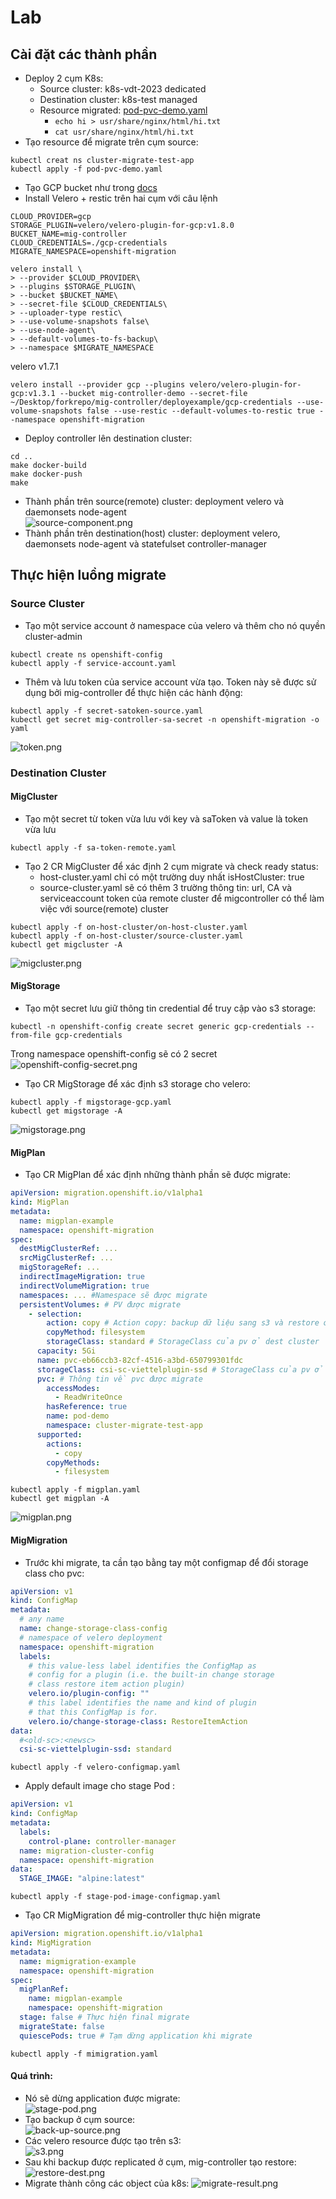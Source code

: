# Lab
## Cài đặt các thành phần
- Deploy 2 cụm K8s: 
  - Source cluster: k8s-vdt-2023 dedicated
  - Destination cluster: k8s-test managed
  - Resource migrated: [pod-pvc-demo.yaml](on-source-cluster/pod-pvc-demo.yaml)
    - ```echo hi > usr/share/nginx/html/hi.txt```
    - ```cat usr/share/nginx/html/hi.txt```
- Tạo resource để migrate trên cụm source:
```shell
kubectl creat ns cluster-migrate-test-app
kubectl apply -f pod-pvc-demo.yaml
```
- Tạo GCP bucket như trong [docs](https://github.com/vmware-tanzu/velero-plugin-for-gcp)
- Install Velero + restic trên hai cụm với câu lệnh
```shell
CLOUD_PROVIDER=gcp
STORAGE_PLUGIN=velero/velero-plugin-for-gcp:v1.8.0
BUCKET_NAME=mig-controller
CLOUD_CREDENTIALS=./gcp-credentials
MIGRATE_NAMESPACE=openshift-migration
```
```shell
velero install \
> --provider $CLOUD_PROVIDER\
> --plugins $STORAGE_PLUGIN\
> --bucket $BUCKET_NAME\
> --secret-file $CLOUD_CREDENTIALS\
> --uploader-type restic\
> --use-volume-snapshots false\
> --use-node-agent\
> --default-volumes-to-fs-backup\
> --namespace $MIGRATE_NAMESPACE
```

velero v1.7.1
```shell
velero install --provider gcp --plugins velero/velero-plugin-for-gcp:v1.3.1 --bucket mig-controller-demo --secret-file ~/Desktop/forkrepo/mig-controller/deployexample/gcp-credentials --use-volume-snapshots false --use-restic --default-volumes-to-restic true --namespace openshift-migration

```
- Deploy controller lên destination cluster:
```shell
cd ..
make docker-build
make docker-push
make 
```
- Thành phần trên source(remote) cluster: deployment velero và daemonsets node-agent  
![source-component.png](img/source-component.png)
- Thành phần trên destination(host) cluster: deployment velero, daemonsets node-agent và statefulset controller-manager  

## Thực hiện luồng migrate
### Source Cluster
- Tạo một service account ở namespace của velero và thêm cho nó quyền cluster-admin
```shell
kubectl create ns openshift-config
kubectl apply -f service-account.yaml
```
- Thêm và lưu token của service account vừa tạo. Token này sẽ được sử dụng bởi mig-controller để thực hiện các hành động:
```shell
kubectl apply -f secret-satoken-source.yaml
kubectl get secret mig-controller-sa-secret -n openshift-migration -o yaml 
```
![token.png](img/token.png)
### Destination Cluster
#### MigCluster
- Tạo một secret từ token vừa lưu với key và saToken và value là token vừa lưu
```shell
kubectl apply -f sa-token-remote.yaml
```
- Tạo 2 CR MigCluster để xác định 2 cụm migrate và check ready status:
  - host-cluster.yaml chỉ có một trường duy nhất isHostCluster: true
  - source-cluster.yaml sẽ có thêm 3 trường thông tin: url, CA và serviceaccount token của remote cluster để migcontroller có thể làm việc với source(remote) cluster
```shell
kubectl apply -f on-host-cluster/on-host-cluster.yaml
kubectl apply -f on-host-cluster/source-cluster.yaml
kubectl get migcluster -A
```
![migcluster.png](img/migcluster.png)
#### MigStorage
- Tạo một secret lưu giữ thông tin credential để truy cập vào s3 storage:
```shell
kubectl -n openshift-config create secret generic gcp-credentials --from-file gcp-credentials
```
Trong namespace openshift-config sẽ có 2 secret  
![openshift-config-secret.png](img/openshift-config-secret.png)
- Tạo CR MigStorage để xác định s3 storage cho velero:
```shell
kubectl apply -f migstorage-gcp.yaml
kubectl get migstorage -A
```
![migstorage.png](img/migstorage.png)
#### MigPlan
- Tạo CR MigPlan để xác định những thành phần sẽ được migrate:
```yaml
apiVersion: migration.openshift.io/v1alpha1
kind: MigPlan
metadata:
  name: migplan-example
  namespace: openshift-migration
spec:
  destMigClusterRef: ... 
  srcMigClusterRef: ...
  migStorageRef: ...
  indirectImageMigration: true 
  indirectVolumeMigration: true
  namespaces: ... #Namespace sẽ được migrate
  persistentVolumes: # PV được migrate
    - selection:
        action: copy # Action copy: backup dữ liệu sang s3 và restore ở destination cluster
        copyMethod: filesystem
        storageClass: standard # StorageClass của pv ở dest cluster
      capacity: 5Gi
      name: pvc-eb66ccb3-82cf-4516-a3bd-650799301fdc
      storageClass: csi-sc-viettelplugin-ssd # StorageClass của pv ở source cluster
      pvc: # Thông tin về pvc được migrate
        accessModes:
          - ReadWriteOnce
        hasReference: true
        name: pod-demo
        namespace: cluster-migrate-test-app
      supported:
        actions:
          - copy
        copyMethods:
          - filesystem
```
```shell
kubectl apply -f migplan.yaml
kubectl get migplan -A
```
![migplan.png](img/migplan.png)

#### MigMigration
- Trước khi migrate, ta cần tạo bằng tay một configmap để đổi storage class cho pvc:
```yaml
apiVersion: v1
kind: ConfigMap
metadata:
  # any name
  name: change-storage-class-config
  # namespace of velero deployment 
  namespace: openshift-migration
  labels:
    # this value-less label identifies the ConfigMap as
    # config for a plugin (i.e. the built-in change storage
    # class restore item action plugin)
    velero.io/plugin-config: ""
    # this label identifies the name and kind of plugin
    # that this ConfigMap is for.
    velero.io/change-storage-class: RestoreItemAction
data:
  #<old-sc>:<newsc>
  csi-sc-viettelplugin-ssd: standard
```
```shell
kubectl apply -f velero-configmap.yaml
```
- Apply default image cho stage Pod :
```yaml
apiVersion: v1
kind: ConfigMap
metadata:
  labels:
    control-plane: controller-manager
  name: migration-cluster-config
  namespace: openshift-migration
data:
  STAGE_IMAGE: "alpine:latest"
```
```shell
kubectl apply -f stage-pod-image-configmap.yaml
```
- Tạo CR MigMigration để mig-controller thực hiện migrate
```yaml
apiVersion: migration.openshift.io/v1alpha1
kind: MigMigration
metadata:
  name: migmigration-example
  namespace: openshift-migration
spec:
  migPlanRef:
    name: migplan-example
    namespace: openshift-migration
  stage: false # Thực hiện final migrate
  migrateState: false 
  quiescePods: true # Tạm dừng application khi migrate
```
```shell
kubectl apply -f mimigration.yaml
```

#### Quá trình:
- Nó sẽ dừng application được migrate:  
![stage-pod.png](img/stage-pod.png)
- Tạo backup ở cụm source:  
![back-up-source.png](img/back-up-source.png)
- Các velero resource được tạo trên s3:  
![s3.png](img/s3.png)
- Sau khi backup được replicated ở cụm, mig-controller tạo restore:
![restore-dest.png](img/restore-dest.png)
- Migrate thành công các object của k8s:
![migrate-result.png](img/migrate-result.png)
